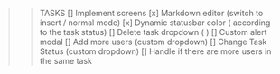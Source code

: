 > > TASKS
> > [] Implement screens
> > [x] Markdown editor (switch to insert / normal mode)
> > [x] Dynamic statusbar color ( according to the task status)
> > [] Delete task dropdown ( )
> > [] Custom alert modal
> > [] Add more users (custom dropdown)
> > [] Change Task Status (custom dropdown)
> > [] Handle if there are more users in the same task
